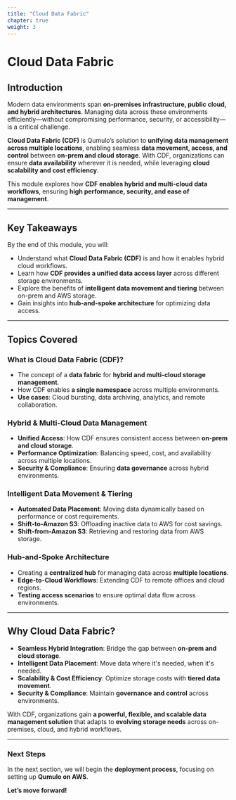 ```yaml
---
title: "Cloud Data Fabric" 
chapter: true
weight: 3
---
```


# **Cloud Data Fabric**  

## **Introduction**  
Modern data environments span **on-premises infrastructure, public cloud, and hybrid architectures**. Managing data across these environments efficiently—without compromising performance, security, or accessibility—is a critical challenge.  

**Cloud Data Fabric (CDF)** is Qumulo’s solution to **unifying data management across multiple locations**, enabling seamless **data movement, access, and control** between **on-prem and cloud storage**. With CDF, organizations can ensure **data availability** wherever it is needed, while leveraging **cloud scalability and cost efficiency**.

This module explores how **CDF enables hybrid and multi-cloud data workflows**, ensuring **high performance, security, and ease of management**.

---

## **Key Takeaways**  
By the end of this module, you will:  

- Understand what **Cloud Data Fabric (CDF)** is and how it enables hybrid cloud workflows.  
- Learn how **CDF provides a unified data access layer** across different storage environments.  
- Explore the benefits of **intelligent data movement and tiering** between on-prem and AWS storage.  
- Gain insights into **hub-and-spoke architecture** for optimizing data access.  

---

## **Topics Covered**  

### **What is Cloud Data Fabric (CDF)?**  
- The concept of a **data fabric** for **hybrid and multi-cloud storage management**.  
- How CDF enables **a single namespace** across multiple environments.  
- **Use cases**: Cloud bursting, data archiving, analytics, and remote collaboration.  

### **Hybrid & Multi-Cloud Data Management**  
- **Unified Access**: How CDF ensures consistent access between **on-prem and cloud storage**.  
- **Performance Optimization**: Balancing speed, cost, and availability across multiple locations.  
- **Security & Compliance**: Ensuring **data governance** across hybrid environments.  

### **Intelligent Data Movement & Tiering**  
- **Automated Data Placement**: Moving data dynamically based on performance or cost requirements.  
- **Shift-to-Amazon S3**: Offloading inactive data to AWS for cost savings.  
- **Shift-from-Amazon S3**: Retrieving and restoring data from AWS storage.  

### **Hub-and-Spoke Architecture**  
- Creating a **centralized hub** for managing data across **multiple locations**.  
- **Edge-to-Cloud Workflows**: Extending CDF to remote offices and cloud regions.  
- **Testing access scenarios** to ensure optimal data flow across environments.  

---

## **Why Cloud Data Fabric?**  
- **Seamless Hybrid Integration**: Bridge the gap between **on-prem and cloud storage**.  
- **Intelligent Data Placement**: Move data where it's needed, when it's needed.  
- **Scalability & Cost Efficiency**: Optimize storage costs with **tiered data movement**.  
- **Security & Compliance**: Maintain **governance and control** across environments.  

With CDF, organizations gain **a powerful, flexible, and scalable data management solution** that adapts to **evolving storage needs** across on-premises, cloud, and hybrid workflows.

---

### **Next Steps**  
In the next section, we will begin the **deployment process**, focusing on setting up **Qumulo on AWS**.

**Let’s move forward!**
